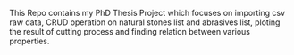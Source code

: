 This Repo contains my PhD Thesis Project which focuses on importing csv raw data, CRUD operation on natural stones list and abrasives list, ploting the result of cutting process and finding relation between various properties.
